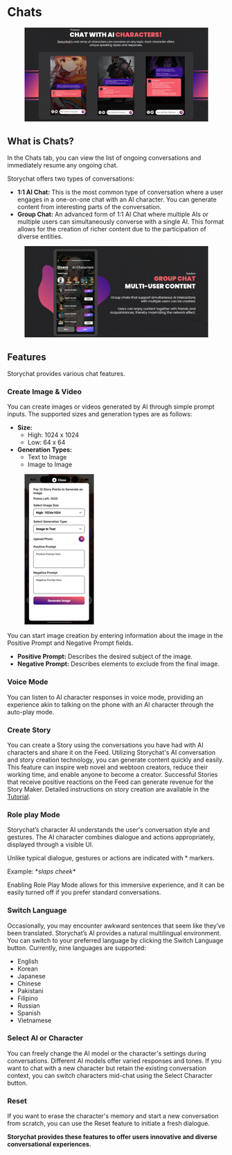 # Chats

<figure><img src="../.gitbook/assets/image (2) (1) (1) (1).png" alt=""><figcaption></figcaption></figure>

## What is Chats?

In the Chats tab, you can view the list of ongoing conversations and immediately resume any ongoing chat.



Storychat offers two types of conversations:

* **1:1 AI Chat:** This is the most common type of conversation where a user engages in a one-on-one chat with an AI character. You can generate content from interesting parts of the conversation.
* **Group Chat:** An advanced form of 1:1 AI Chat where multiple AIs or multiple users can simultaneously converse with a single AI. This format allows for the creation of richer content due to the participation of diverse entities.

<figure><img src="../.gitbook/assets/image (3) (1) (1).png" alt=""><figcaption></figcaption></figure>

## Features

Storychat provides various chat features.

### Create Image & Video

You can create images or videos generated by AI through simple prompt inputs. The supported sizes and generation types are as follows:

* **Size:**
  * High: 1024 x 1024
  * Low: 64 x 64
* **Generation Types:**
  * Text to Image
  * Image to Image

<figure><img src="../.gitbook/assets/image (2) (1).png" alt="" width="160"><figcaption></figcaption></figure>



You can start image creation by entering information about the image in the Positive Prompt and Negative Prompt fields.

* **Positive Prompt:** Describes the desired subject of the image.
* **Negative Prompt:** Describes elements to exclude from the final image.



### Voice Mode

You can listen to AI character responses in voice mode, providing an experience akin to talking on the phone with an AI character through the auto-play mode.



### Create Story

You can create a Story using the conversations you have had with AI characters and share it on the Feed. Utilizing Storychat's AI conversation and story creation technology, you can generate content quickly and easily. This feature can inspire web novel and webtoon creators, reduce their working time, and enable anyone to become a creator. Successful Stories that receive positive reactions on the Feed can generate revenue for the Story Maker. Detailed instructions on story creation are available in the [Tutorial](../tutorials/create-stories.md).



### Role play Mode

Storychat’s character AI understands the user's conversation style and gestures. The AI character combines dialogue and actions appropriately, displayed through a visible UI.&#x20;

Unlike typical dialogue, gestures or actions are indicated with \* markers.&#x20;

Example: \*_slaps cheek\*_&#x20;

Enabling Role Play Mode allows for this immersive experience, and it can be easily turned off if you prefer standard conversations.



### Switch Language

Occasionally, you may encounter awkward sentences that seem like they’ve been translated. Storychat’s AI provides a natural multilingual environment. You can switch to your preferred language by clicking the Switch Language button. Currently, nine languages are supported:

* English
* Korean
* Japanese
* Chinese
* Pakistani
* Filipino
* Russian
* Spanish
* Vietnamese



### Select AI or Character

You can freely change the AI model or the character's settings during conversations. Different AI models offer varied responses and tones. If you want to chat with a new character but retain the existing conversation context, you can switch characters mid-chat using the Select Character button.



### Reset

If you want to erase the character's memory and start a new conversation from scratch, you can use the Reset feature to initiate a fresh dialogue.



**Storychat provides these features to offer users innovative and diverse conversational experiences.**

